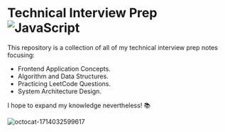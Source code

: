 # Technical Interview Prep ![JavaScript](https://img.shields.io/badge/javascript-%23323330.svg?style=for-the-badge&logo=javascript&logoColor=%23F7DF1E)

This repository is a collection of all of my technical interview prep notes focusing:
- Frontend Application Concepts.
- Algorithm and Data Structures. 
- Practicing LeetCode Questions.
- System Architecture Design.

I hope to expand my knowledge nevertheless! 📚 

![octocat-1714032599617](https://github.com/sangvo235/Technical-Interview-Prep/assets/97276811/a1e0236e-1373-459c-9b3a-0a3c87d3b76f)
